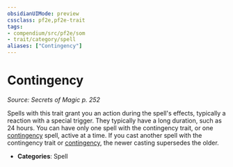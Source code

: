 ```yaml
---
obsidianUIMode: preview
cssclass: pf2e,pf2e-trait
tags:
- compendium/src/pf2e/som
- trait/category/spell
aliases: ["Contingency"]
---
```

# Contingency  
*Source: Secrets of Magic p. 252*  

Spells with this trait grant you an action during the spell's effects, typically a reaction with a special trigger. They typically have a long duration, such as 24 hours. You can have only one spell with the contingency trait, or one [contingency](/compendium/spells/contingency.md) spell, active at a time. If you cast another spell with the contingency trait or [contingency](/compendium/spells/contingency.md), the newer casting supersedes the older.

- **Categories**: Spell